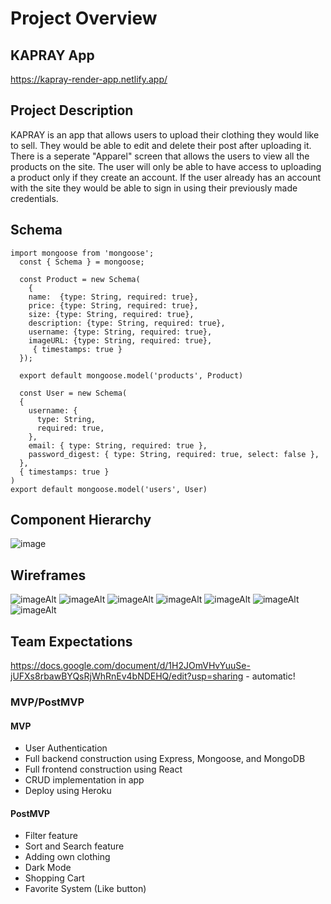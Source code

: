 # Project Overview

## KAPRAY App

https://kapray-render-app.netlify.app/

## Project Description

KAPRAY is an app that allows users to upload their clothing they would like to sell. They would be able to edit and delete their post after uploading it. There is a seperate "Apparel" screen that allows the users to view all the products on the site. The user will only be able to have access to uploading a product only if they create an account. If the user already has an account with the site they would be able to sign in using their previously made credentials.

## Schema

```
import mongoose from 'mongoose';
  const { Schema } = mongoose;

  const Product = new Schema(
    {
    name:  {type: String, required: true},
    price: {type: String, required: true},
    size: {type: String, required: true},
    description: {type: String, required: true},
    username: {type: String, required: true},
    imageURL: {type: String, required: true},
     { timestamps: true }
  });

  export default mongoose.model('products', Product)

  const User = new Schema(
  {
    username: {
      type: String,
      required: true,
    },
    email: { type: String, required: true },
    password_digest: { type: String, required: true, select: false },
  },
  { timestamps: true }
)
export default mongoose.model('users', User)

```

## Component Hierarchy

![image](https://user-images.githubusercontent.com/82814499/119856967-24d83400-bee1-11eb-9a63-c7b66cbcf1ac.png)

## Wireframes

![imageAlt](https://i.imgur.com/fOYfGzE.png)
![imageAlt](https://i.imgur.com/WaT7hDt.png)
![imageAlt](https://i.imgur.com/5Chgrzd.png)
![imageAlt](https://i.imgur.com/ACqISCq.png)
![imageAlt](https://i.imgur.com/Q8nhr62.png)
![imageAlt](https://i.imgur.com/Sd6kp4x.png)
![imageAlt](https://i.imgur.com/x731XDN.png)

## Team Expectations

https://docs.google.com/document/d/1H2JOmVHvYuuSe-jUFXs8rbawBYQsRjWhRnEv4bNDEHQ/edit?usp=sharing - automatic!

### MVP/PostMVP

#### MVP

- User Authentication
- Full backend construction using Express, Mongoose, and MongoDB
- Full frontend construction using React
- CRUD implementation in app
- Deploy using Heroku

#### PostMVP

- Filter feature
- Sort and Search feature
- Adding own clothing
- Dark Mode
- Shopping Cart
- Favorite System (Like button)
